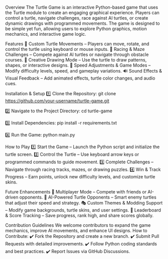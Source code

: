 Overview
The Turtle Game is an interactive Python-based game that uses the Turtle module to create an engaging graphical experience. Players can control a turtle, navigate challenges, race against AI turtles, or create dynamic drawings with programmed movements. The game is designed to be simple yet fun, allowing users to explore Python graphics, motion mechanics, and interactive game logic.

Features
🐢 Custom Turtle Movements – Players can move, rotate, and control the turtle using keyboard or mouse inputs.
🏁 Racing & Maze Challenges – Compete against AI turtles or navigate through obstacle courses.
🎨 Creative Drawing Mode – Use the turtle to draw patterns, shapes, or interactive designs.
🚀 Speed Adjustments & Game Modes – Modify difficulty levels, speed, and gameplay variations.
🔊 Sound Effects & Visual Feedback – Add animated effects, turtle color changes, and audio cues.

Installation & Setup
1️⃣ Clone the Repository:
git clone https://github.com/your-username/turtle-game.git


2️⃣ Navigate to the Project Directory:
cd turtle-game


3️⃣ Install Dependencies:
pip install -r requirements.txt


4️⃣ Run the Game:
python main.py



How to Play
1️⃣ Start the Game – Launch the Python script and initialize the turtle screen.
2️⃣ Control the Turtle – Use keyboard arrow keys or programmed commands to guide movement.
3️⃣ Complete Challenges – Navigate through racing tracks, mazes, or drawing puzzles.
4️⃣ Win & Track Progress – Earn points, unlock new difficulty levels, and customize turtle skins.

Future Enhancements
🚀 Multiplayer Mode – Compete with friends or AI-driven opponents.
🔮 AI-Powered Turtle Opponents – Smart enemy turtles that adjust their speed and strategy.
🎭 Custom Themes & Modding Support – Modify game backgrounds, turtle skins, and user settings.
📡 Leaderboard & Score Tracking – Save progress, rank high, and share scores globally.

Contribution Guidelines
We welcome contributors to expand the game mechanics, improve AI movements, and enhance UI designs.
How to Contribute:
✔️ Fork the Repository and create a new branch.
✔️ Submit Pull Requests with detailed improvements.
✔️ Follow Python coding standards and best practices.
✔️ Report Issues via GitHub Discussions.

